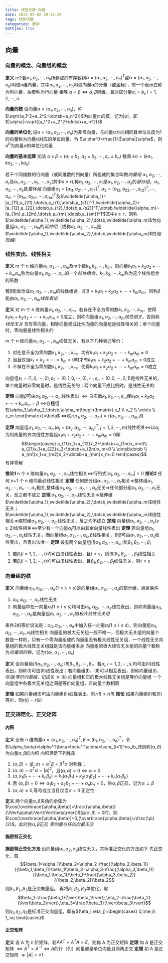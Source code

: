 ```yaml
---
title: 线性代数-向量
date: 2021-05-02 20:13:25
tags: 线性代数
categories: 数学
mathjax: true
---
```

## 向量

### 向量的概念、向量组的概念

**定义** n个数$a_1,a_2,\dotsb,a_n$所组成的有序数组$\alpha=(a_1,a_2,\dotsb,a_n)^T$或$\alpha=(a_1,a_2,\dotsb,a_n)$叫做n维向量，其中$a_1,a_2,\dotsb,a_n$叫做向量$\alpha$的分量（或坐标），前一个表示式称为列向量，后者称为行向量
相等 $\alpha=\beta\Leftrightarrow\alpha,\beta$同维，且对应分量$a_i=b_i,i=1,2,\dotsb,n.$
<!--more-->

**向量的模** 设向量$\alpha=(a_1,a_2,\dotsb,a_n)$，称 $\sqrt{(a_1^2+a_2^2+\dotsb+a_n^2)}$为向量$\alpha$ 的模，记为$|\alpha|$，即$|\alpha|=\sqrt{(a_1^2+a_2^2+\dotsb+a_n^2)}$

**向量的单位化** 设$\alpha=(a_1,a_2,\dotsb,a_n)$为非零向量，与向量$\alpha$方向相同且单位长度为1的向量称为向量$\alpha$对应的单位向量，令 $\alpha^0=\frac{1}{|\alpha|}\alpha$，则$\alpha^0$为向量$\alpha$的单位化向量

**向量的基本运算**
加法 $\alpha\pm\beta=(a_1\pm b_2,a_2\pm b_2,\dotsb,a_n\pm b_n)$
数乘 $k\alpha=(ka_1,ka_2,\dotsb,ka_n)$

若干个同维数的行向量（或同维数的列向量）所组成的集合叫做*向量组*
$\alpha_1,\alpha_2,\dotsb,\alpha_r$及$\alpha_1,\alpha_2,\dotsb,\alpha_r,\dotsb,\alpha_s$(其中$s\ge r$),称$\alpha_1,\alpha_2,\dotsb,\alpha_r$是$\alpha_1,\alpha_2,\dotsb,\alpha_s$的*部分组*，$\alpha_1,\alpha_2,\dotsb,\alpha_s$是*整体组*
向量组$\alpha_1=[a_{11},a_{21},\dotsb,a_{r1}]^T,\alpha_2=[a_{12},a_{22},\dotsb,a_{r2}]^T,\dotsb,\alpha_m=[a_{1m},a_{2m},\dotsb,a_{rm}]^T$及$\widetilde{\alpha_1}=[a_{11},a_{21},\dotsb,a_{r1},\dotsb,a_{s1}]^T,\widetilde{\alpha_2}=[a_{12},a_{22},\dotsb,a_{r2},\dotsb,a_{s2}]^T,\dotsb,\widetilde{\alpha_m}=[a_{1m},a_{2m},\dotsb,a_{rm},\dotsb,a_{sm}]^T$其中$s\ge r$，则称$\widetilde{\alpha_1},\widetilde{\alpha_2},\dotsb,\widetilde{\alpha_m}$为向量组$\alpha_1,\alpha_2,\dotsb,\alpha_m$的*延伸组*（或称$\alpha_1,\alpha_2,\dotsb,\alpha_m$是$\widetilde{\alpha_1},\widetilde{\alpha_2},\dotsb,\widetilde{\alpha_m}$的*缩短组*）

### 线性表出、线性相关

**定义** m 个 n 维向量$\alpha_1,\alpha_2,\dotsb,\alpha_m$及m个数$k_1,k_2,\dotsb,k_m$，则向量$k_1\alpha_1+k_2\alpha_2+\dotsb+k_m\alpha_m$称为向量$\alpha_1,\alpha_2,\dotsb,\alpha_m$的一个*线性组合*，$k_1,k_2,\dotsb,k_m$称为这个线性组合的系数

若$\beta$能表示成$\alpha_1,\alpha_2,\dotsb,\alpha_m$的线性组合，即$\beta=k_1\alpha_1+k_2\alpha_2+\dotsb+k_m\alpha_m$，则称$\beta$能由$\alpha_1,\alpha_2,\dotsb,\alpha_m$*线性表出*

**定义** 对 m 个 n 维向量$\alpha_1,\alpha_2,\dotsb,\alpha_m$，若存在不全为零的数$k_1,k_2,\dotsb,k_m$，使得$k_1\alpha_1+k_2\alpha_2+\dotsb+k_m\alpha_m=0$成立，则称向量组$\alpha_1,\alpha_2,\dotsb,\alpha_m$*线性相关*，否则称*线性无关*
含有零向量，相等向量或成比例向量的向量组是线性相关的；单个向量时，零向量是线性相关的

m 个 n 维向量$\alpha_1,\alpha_2,\dotsb,\alpha_m$线性无关，有以下几种表述等价：

1. 对任意不全为零的数$k_1,k_2,\dotsb,k_m$，均有$k_1\alpha_1+k_2\alpha_2+\dotsb+k_m\alpha_m\ne0$
2. 当且仅当$k_1=k_2=\dotsb=k_m=0$时才有$k_1\alpha_1+k_2\alpha_2+\dotsb+k_m\alpha_m=0$成立
3. 不存在不全为零的数$k_1,k_2,\dotsb,k_m$，使得$k_1\alpha_1+k_2\alpha_2+\dotsb+k_m\alpha_m=0$成立

向量组$\varepsilon_1=(1,0,\dotsb,0),\varepsilon_2=(0,1,0,\dotsb,0),\dotsb,\varepsilon_n=(0,0,\dotsb,0,1)$是线性无关的，单个向量时非零向量时，是线性无关的；两个向量不成比例时，是线性无关的

**定理** 向量$\beta$可由$\alpha_1,\alpha_2,\dotsb,\alpha_m$线性表出
    $\Leftrightarrow\exists$实数$k_1,k_2,\dotsb,k_m$使$k_1\alpha_1+k_2\alpha_2+\dotsb+k_m\alpha_m=\beta$
    $\Leftrightarrow$方程组$[\alpha_1,\alpha_2,\dotsb,\alpha_m]\begin{bmatrix}
        x_1 \\
        x_2 \\
        \vdots \\
        x_m
    \end{bmatrix}=\beta$
    $\Leftrightarrow$秩$r(\alpha_1,\alpha_2,\dotsb,\alpha_m)=r(\alpha_1,\alpha_2,\dotsb,\alpha_m,\beta)$

**定理** 向量组$\alpha_1,\alpha_2,\dotsb,\alpha_m(\alpha_j=(a_{1j},a_{2j},\dotsb,a_{nj})^T,j=1,2,\dotsb,m)$线性相关$\Leftrightarrow$以$\alpha_j$为列向量的齐次线性方程组$x_1\alpha_1+x_2\alpha_2+\dotsb+x_m\alpha_m=0$即
$$\begin{cases}
    a_{11}x_1+a_{12}x_2+\dotsb+a_{1m}x_m=0\\
    a_{21}x_1+a_{22}x_2+\dotsb+a_{2m}x_m=0 \\
    \dotsb\dotsb    \\
    a_{m1}x_1+a_{m2}x_2+\dotsb+a_{mm}x_m=0
\end{cases}$$
有非零解

**推论1** n 个 n 维向量$\alpha_1,\alpha_2,\dotsb,\alpha_m$线性相关$\Leftrightarrow$行列式$|\alpha_1,\alpha_2,\dotsb,\alpha_m|=0$
**推论2** 任何 n+1 个 n 维向量必线性相关
**定理** 任何部分组$\alpha_1,\alpha_2,\dotsb,\alpha_r$相关$\Rightarrow$整体组$\alpha_1,\alpha_2,\dotsb,\alpha_r,\dotsb,\alpha_s$相关,整体组$\alpha_1,\alpha_2,\dotsb,\alpha_r,\dotsb,\alpha_s$无关$\Rightarrow$任何部分组$\alpha_1,\alpha_2,\dotsb,\alpha_r$无关，反之都不成立
**定理** $\alpha_1,\alpha_2,\dotsb,\alpha_m$线性无关$\Rightarrow$延伸组$\widetilde{\alpha_1},\widetilde{\alpha_2},\dotsb,\widetilde{\alpha_m}$线性无关；$\widetilde{\alpha_1},\widetilde{\alpha_2},\dotsb,\widetilde{\alpha_m}$线性相关$\Rightarrow$缩短组$\alpha_1,\alpha_2,\dotsb,\alpha_m$线性无关，反之均不成立
**定理** 向量组$\alpha_1,\alpha_2,\dotsb,\alpha_s(s\ge2)$线性相关$\Leftrightarrow$至少有一个向量$\alpha_i$可以由其余向量线性表出
**定理** 若向量组$\alpha_1,\alpha_2,\dotsb,\alpha_s$线性无关，而向量组$\alpha_1,\alpha_2,\dotsb,\alpha_s,\beta$线性相关，则$\beta$可由$\alpha_1,\alpha_2,\dotsb,\alpha_s$线性表出，且表出法唯一
**定理** 设有两个向量组$(I)\alpha_1,\alpha_2,\dotsb,\alpha_s,(II)\beta_1,\beta_2,\dotsb,\beta_t$

1. 若$\beta_i(i=1,2,\dotsb,t)$均可由(I)线性表出，且$t > s$，则$(II)\beta_1,\beta_2,\dotsb,\beta_t$线性相关
2. 若$\beta_i(i=1,2,\dotsb,t)$均可由(I)线性表出，且$\beta_1,\beta_2,\dotsb,\beta_t$线性无关，则$t\le s$

### 向量组的秩

**定义** 向量组${\alpha_i}_1,{\alpha_i}_2,\dotsb,{\alpha_i}_r(1\le i_r\le s)$是向量组$\alpha_1,\alpha_2,\dotsb,\alpha_s$的部分组，满足条件

1. ${\alpha_i}_1,{\alpha_i}_2,\dotsb,{\alpha_i}_r$线性无关
2. 向量组中任一向量$\alpha_i(1\le i \le s)$均可由${\alpha_i}_1,{\alpha_i}_2,\dotsb,{\alpha_i}_r$线性表出，则称向量组${\alpha_i}_1,{\alpha_i}_2,\dotsb,{\alpha_i}_r$是向量组$\alpha_1,\alpha_2,\dotsb,\alpha_s$的*极大线性无关组*

条件2的等价说法是：${\alpha_i}_1,{\alpha_i}_2,\dotsb,{\alpha_i}_r$中加入任一向量$\alpha_i(1\le i\le s)$，则向量组${\alpha_i}_1,{\alpha_i}_2,\dotsb,{\alpha_i}_r,\alpha_i$线性相关
向量组的极大无关组一般不唯一，但极大无关组的向量个数是一样的，只有一个零向量组成的向量组没有极大线性无关组，一个线性无关向量组的极大线性无关组就是该向量组本身
向量组的极大线性无关组的向量个数称为*向量组的秩*，记为$r(\alpha_1,\alpha_2,\dotsb,\alpha_s)$

**定义** 设向量组$(I)\alpha_1,\alpha_2,\dotsb,\alpha_s;(II)\beta_1,\beta_2,\dotsb,\beta_t$，若$\alpha_i,i=1,2,\dotsb,s,$均可由(II)线性表出，则称(I)可由(II)线性表出；若向量组(I)、(II)可以相互表出，则称向量组(I)、(II)是*等价向量组*，记成$(I)\cong(II)$
向量组和它的极大线性无关组是等价向量组
一个向量组中各极大无关组之间是等价向量组，且向量个数相同

**定理** 如果向量组(I)可由向量组(II)线性表出，则$r(I)\le r(II)$
**推论** 如果向量组(I)和(II)等价，则$r(I)=r(II)$

### 正交规范化、正交矩阵

#### 内积

**定义** 设有 n 维向量$\alpha=(a_1,a_2,\dotsb,a_n)^T,\beta=(b_1,b_2,\dotsb,b_n)^T$，令$(\alpha,\beta)=\alpha^T\beta=\beta^T\alpha=\sum_{i=1}^na_ib_i$则称$(\alpha,\beta)$为向量$\alpha,\beta$的内积
内积满足下列性质

1. $(\alpha,\beta)=(\beta,\alpha)=\alpha^T\beta=\beta^T\alpha$ 对称性；
2. $(\alpha,\alpha)=\alpha^T\alpha=|\alpha|^2$，且$(\alpha,\alpha)=0\Leftrightarrow\alpha=0$
3. $(\alpha,k_1\beta_1+\dotsb+k_n\beta_n)=k_1(\alpha_1\beta_1)+k_2(\alpha_1\beta_2)+\dotsb+k_n(\alpha_1\beta_n)$
4. 若 $(\alpha,\beta)=0\Leftrightarrow a_1b_2+a_2b_2+\dotsb+a_nb_n=0$，称$\alpha,\beta$正交，记为$\alpha\perp\beta$
5. $(\alpha,\alpha)\ge0$,等号成立当且仅当$\alpha=0$ 正定性

**定义** 两个向量$\alpha,\beta$夹角的余弦为$\cos(\overbrace{\alpha,\beta})=\frac{(\alpha,\beta)}{\lVert\alpha\rVert\lVert\beta\rVert}$当$(\alpha,\beta)=0$时，则$\cos(\overbrace{\alpha,\beta})=0,(\overbrace{\alpha,\beta})=\frac{\pi}{2}$，此时称$\alpha,\beta$正交
*零向量与任何向量正交*

#### 施密特正交化

**施密特正交化方法**
设向量组$\alpha_1,\alpha_2,\alpha_3$线性无关，其标准正交化的方法如下
先正交化，取
$$\beta_1=\alpha_1\\\beta_2=\alpha_2-\frac{(\alpha_2,\beta_1)}{(\beta_1,\beta_1)}\beta_1\\\beta_3=\alpha_3-\frac{(\alpha_3,\beta_1)}{(\beta_1,\beta_1)}\beta_1-\frac{(\alpha_3,\beta_2)}{(\beta_2,\beta_2)}\beta_2$$
则$\beta_1,\beta_2,\beta_3$是正交向量组。
再将$\beta_1,\beta_2,\beta_3$单位化，取
$$\eta_1=\frac{\beta_1}{\lvert\beta_1\rvert},\eta_2=\frac{\beta_2}{\lvert\beta_2\rvert},\eta_3=\frac{\beta_3}{\lvert\beta_3\rvert}$$
则$\eta_1,\eta_2,\eta_3$是标准正交向量组，即有$(\eta_i,\eta_j)=\begin{cases}
    0,i\ne j\\
    1,,i=j
\end{cases}$

#### 正交矩阵

**定义** 设 A 为 n 阶矩阵，若$AA^T=A^TA=E$，则称 A 为正交矩阵
**定理** 如 A 是正交矩阵 $\Leftrightarrow A^T=A^{-1}\Leftrightarrow A$的行（列）向量都是单位向量且两两正交
**定理** 如 A 是正交矩阵 $\Rightarrow\lvert A\rvert=\pm1$